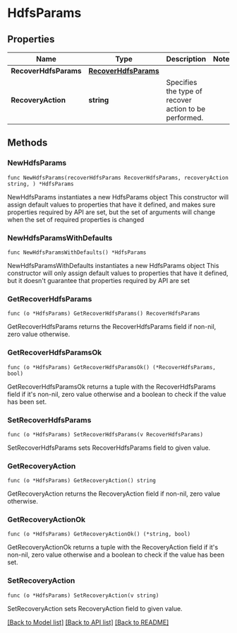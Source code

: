 # HdfsParams

## Properties

Name | Type | Description | Notes
------------ | ------------- | ------------- | -------------
**RecoverHdfsParams** | [**RecoverHdfsParams**](RecoverHdfsParams.md) |  | 
**RecoveryAction** | **string** | Specifies the type of recover action to be performed. | 

## Methods

### NewHdfsParams

`func NewHdfsParams(recoverHdfsParams RecoverHdfsParams, recoveryAction string, ) *HdfsParams`

NewHdfsParams instantiates a new HdfsParams object
This constructor will assign default values to properties that have it defined,
and makes sure properties required by API are set, but the set of arguments
will change when the set of required properties is changed

### NewHdfsParamsWithDefaults

`func NewHdfsParamsWithDefaults() *HdfsParams`

NewHdfsParamsWithDefaults instantiates a new HdfsParams object
This constructor will only assign default values to properties that have it defined,
but it doesn't guarantee that properties required by API are set

### GetRecoverHdfsParams

`func (o *HdfsParams) GetRecoverHdfsParams() RecoverHdfsParams`

GetRecoverHdfsParams returns the RecoverHdfsParams field if non-nil, zero value otherwise.

### GetRecoverHdfsParamsOk

`func (o *HdfsParams) GetRecoverHdfsParamsOk() (*RecoverHdfsParams, bool)`

GetRecoverHdfsParamsOk returns a tuple with the RecoverHdfsParams field if it's non-nil, zero value otherwise
and a boolean to check if the value has been set.

### SetRecoverHdfsParams

`func (o *HdfsParams) SetRecoverHdfsParams(v RecoverHdfsParams)`

SetRecoverHdfsParams sets RecoverHdfsParams field to given value.


### GetRecoveryAction

`func (o *HdfsParams) GetRecoveryAction() string`

GetRecoveryAction returns the RecoveryAction field if non-nil, zero value otherwise.

### GetRecoveryActionOk

`func (o *HdfsParams) GetRecoveryActionOk() (*string, bool)`

GetRecoveryActionOk returns a tuple with the RecoveryAction field if it's non-nil, zero value otherwise
and a boolean to check if the value has been set.

### SetRecoveryAction

`func (o *HdfsParams) SetRecoveryAction(v string)`

SetRecoveryAction sets RecoveryAction field to given value.



[[Back to Model list]](../README.md#documentation-for-models) [[Back to API list]](../README.md#documentation-for-api-endpoints) [[Back to README]](../README.md)


